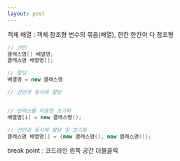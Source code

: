 ```yaml
---
layout: post
---
```


객체 배열 : 객체 참조형 변수의 묶음(배열), 한칸 한칸이 다 참조형

```java
// 선언
클래스명[] 배열명;
클래스명 배열명[];

// 할당
배열명 = new 클래스명

// 선언과 동시에 할당


// 인덱스를 이용한 초기화
배열명[i] = new 클래스명();

// 선언과 동시에 할당 및 초기화
클래스명 배열명[] = {new 클래스명(), new 클래스명()};
```


break point : 코드라인 왼쪽 공간 더블클릭
